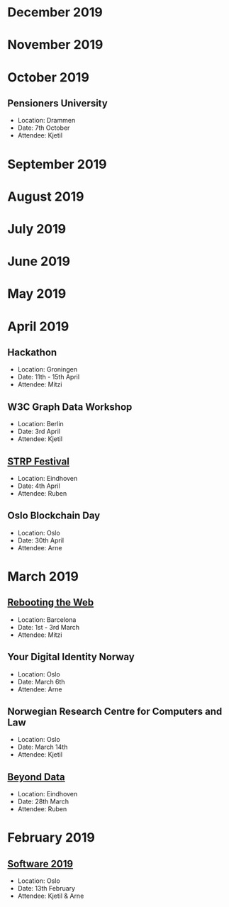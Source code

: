 # December 2019 

# November 2019 

# October 2019 

## Pensioners University
* Location: Drammen
* Date: 7th October
* Attendee: Kjetil

# September 2019

# August 2019

# July 2019

# June 2019

# May 2019

# April 2019 

## Hackathon
* Location: Groningen
* Date: 11th - 15th April 
* Attendee: Mitzi

## W3C Graph Data Workshop
* Location: Berlin
* Date: 3rd April
* Attendee: Kjetil 

## [STRP Festival](https://strp.nl/program/ruben-verborgh-be) 
* Location: Eindhoven
* Date: 4th April
* Attendee: Ruben 

## Oslo Blockchain Day 
* Location: Oslo
* Date: 30th April
* Attendee: Arne

# March 2019 

## [Rebooting the Web](https://www.weboftrust.info/next-event-page.html) 
* Location: Barcelona
* Date: 1st - 3rd March 
* Attendee: Mitzi

## Your Digital Identity Norway 
* Location: Oslo
* Date: March 6th 
* Attendee: Arne

## Norwegian Research Centre for Computers and Law 
* Location: Oslo
* Date: March 14th 
* Attendee: Kjetil 

## [Beyond Data](https://www.smart-circle.org/beyonddata/program/)
* Location: Eindhoven
* Date: 28th March
* Attendee: Ruben

# February 2019 

## [Software 2019](https://10times.com/software-oslo) 
* Location: Oslo
* Date: 13th February 
* Attendee: Kjetil & Arne
